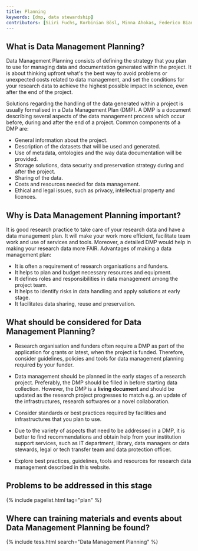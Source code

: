 ```yaml
---
title: Planning
keywords: [dmp, data stewardship]
contributors: [Siiri Fuchs, Korbinian Bösl, Minna Ahokas, Federico Bianchini, Flora D'Anna]
---
```


## What is Data Management Planning?

Data Management Planning consists of defining the strategy that you plan to use for managing data and documentation generated within the project. It is about thinking upfront what's the best way to avoid problems or unexpected costs related to data management, and set the conditions for your research data to achieve the highest possible impact in science, even after the end of the project.

Solutions regarding the handling of the data generated within a project is usually formalised in a Data Management Plan (DMP). A DMP is a document describing several aspects of the data management process which occur before, during and after the end of a project.
Common components of a DMP are:
- General information about the project.
- Description of the datasets that will be used and generated.
- Use of metadata, ontologies and the way data documentation will be provided.
- Storage solutions, data security and preservation strategy during and after the project.
- Sharing of the data.
- Costs and resources needed for data management.
- Ethical and legal issues, such as privacy, intellectual property and licences.

## Why is Data Management Planning important?

It is good research practice to take care of your research data and have a data management plan. It will make your work more efficient, facilitate team work and use of services and tools. Moreover, a detailed DMP would help in making your research data more FAIR.
Advantages of making a data management plan:
* It is often a requirement of research organisations and funders.
* It helps to plan and budget necessary resources and equipment.
* It defines roles and responsibilities in data management among the project team.
* It helps to identify risks in data handling and apply solutions at early stage.
* It facilitates data sharing, reuse and preservation.


## What should be considered for Data Management Planning?

* Research organisation and funders often require a DMP as part of the application for grants or latest, when the project is funded. Therefore, consider guidelines, policies and tools for data management planning required by your funder.

* Data management should be planned in the early stages of a research project. Preferably, the DMP should be filled in before starting data collection. However, the DMP is a **living document** and should be updated as the research project
progresses to match e.g. an update of the infrastructures, research softwares or a novel collaboration.

* Consider standards or best practices required by facilities and infrastructures that you plan to use.

* Due to the variety of aspects that need to be addressed in a DMP, it is better to find recommendations and obtain help from your institution support services, such as IT department, library, data managers or data stewards, legal or tech transfer team and data protection officer.

* Explore best practices, guidelines, tools and resources for research data management described in this website.


## Problems to be addressed in this stage

{% include pagelist.html tag="plan" %}


## Where can training materials and events about Data Management Planning be found?

{% include tess.html search="Data Management Planning" %}


<!-- ## External links -->
